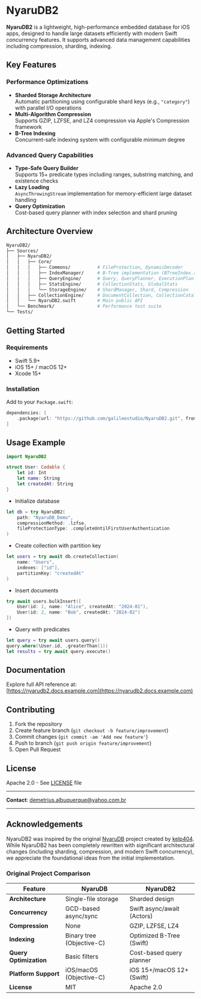 # NyaruDB2

**NyaruDB2** is a lightweight, high-performance embedded database for iOS apps, designed to handle large datasets efficiently with modern Swift concurrency features. It supports advanced data management capabilities including compression, sharding, indexing.

## Key Features

### Performance Optimizations
- **Sharded Storage Architecture**  
  Automatic partitioning using configurable shard keys (e.g., `"category"`) with parallel I/O operations
- **Multi-Algorithm Compression**  
  Supports GZIP, LZFSE, and LZ4 compression via Apple's Compression framework
- **B-Tree Indexing**  
  Concurrent-safe indexing system with configurable minimum degree

### Advanced Query Capabilities
- **Type-Safe Query Builder**  
  Supports 15+ predicate types including ranges, substring matching, and existence checks
- **Lazy Loading**  
  `AsyncThrowingStream` implementation for memory-efficient large dataset handling
- **Query Optimization**  
  Cost-based query planner with index selection and shard pruning

## Architecture Overview

```bash
NyaruDB2/
├── Sources/
│   ├── NyaruDB2/
│   │   ├── Core/
│   │   │   ├── Commons/          # FileProtection, DynamicDecoder
│   │   │   ├── IndexManager/     # B-Tree implementation (BTreeIndex.swift)
│   │   │   ├── QueryEngine/      # Query, QueryPlanner, ExecutionPlan
│   │   │   ├── StatsEngine/      # CollectionStats, GlobalStats
│   │   │   └── StorageEngine/    # ShardManager, Shard, Compression
│   │   ├── CollectionEngine/     # DocumentCollection, CollectionCatalog
│   │   └── NyaruDB2.swift        # Main public API
│   └── Benchmark/                # Performance test suite
└── Tests/
```

## Getting Started

### Requirements
- Swift 5.9+
- iOS 15+ / macOS 12+
- Xcode 15+

### Installation
Add to your `Package.swift`:
```swift
dependencies: [
    .package(url: "https://github.com/galileostudio/NyaruDB2.git", from: "1.0.0")
]
```

## Usage Example

```swift
import NyaruDB2

struct User: Codable {
    let id: Int
    let name: String
    let createdAt: String
}
```

- Initialize database
```swift
let db = try NyaruDB2(
    path: "NyaruDB_Demo",
    compressionMethod: .lzfse,
    fileProtectionType: .completeUntilFirstUserAuthentication
)
```

- Create collection with partition key
```swift
let users = try await db.createCollection(
    name: "Users",
    indexes: ["id"],
    partitionKey: "createdAt"
)
```
- Insert documents
```swift
try await users.bulkInsert([
    User(id: 1, name: "Alice", createdAt: "2024-01"),
    User(id: 2, name: "Bob", createdAt: "2024-02")
])
```

- Query with predicates
```swift
let query = try await users.query()
query.where(\User.id, .greaterThan(1))
let results = try await query.execute()
```

## Documentation

Explore full API reference at:  
[https://nyarudb2.docs.example.com](https://nyarudb2.docs.example.com)

## Contributing

1. Fork the repository
2. Create feature branch (`git checkout -b feature/improvement`)
3. Commit changes (`git commit -am 'Add new feature'`)
4. Push to branch (`git push origin feature/improvement`)
5. Open Pull Request

## License

Apache 2.0 - See [LICENSE](LICENSE) file

---

**Contact**: [demetrius.albuquerque@yahoo.com.br](mailto:demetrius.albuquerque@yahoo.com.br)  


--- 
## Acknowledgements

NyaruDB2 was inspired by the original [NyaruDB](https://github.com/kelp404/NyaruDB) project created by [kelp404](https://github.com/kelp404). While NyaruDB2 has been completely rewritten with significant architectural changes (including sharding, compression, and modern Swift concurrency), we appreciate the foundational ideas from the initial implementation.

### Original Project Comparison
| Feature               | NyaruDB                           | NyaruDB2                          |
|-----------------------|-----------------------------------|-----------------------------------|
| **Architecture**      | Single-file storage               | Sharded design                    |
| **Concurrency**       | GCD-based async/sync              | Swift async/await (Actors)        |
| **Compression**       | None                              | GZIP, LZFSE, LZ4                  |
| **Indexing**          | Binary tree (Objective-C)         | Optimized B-Tree (Swift)          |
| **Query Optimization**| Basic filters                     | Cost-based query planner          |
| **Platform Support**  | iOS/macOS (Objective-C)           | iOS 15+/macOS 12+ (Swift)         |
| **License**           | MIT                               | Apache 2.0                        |
